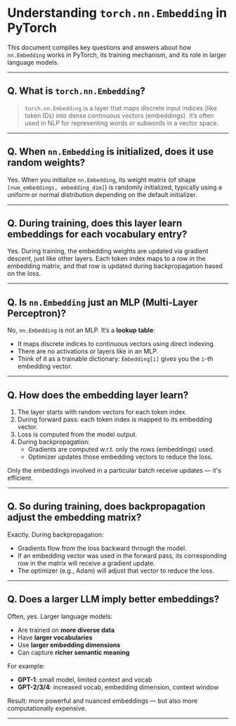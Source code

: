 # Understanding `torch.nn.Embedding` in PyTorch

This document compiles key questions and answers about how `nn.Embedding` works in PyTorch, its training mechanism, and its role in larger language models.

---

## Q. What is `torch.nn.Embedding`?

> `torch.nn.Embedding` is a layer that maps discrete input indices (like token IDs) into dense continuous vectors (embeddings). It’s often used in NLP for representing words or subwords in a vector space.

---

## Q. When `nn.Embedding` is initialized, does it use random weights?

Yes. When you initialize `nn.Embedding`, its weight matrix (of shape `[num_embeddings, embedding_dim]`) is randomly initialized, typically using a uniform or normal distribution depending on the default initializer.

---

## Q. During training, does this layer learn embeddings for each vocabulary entry?

Yes. During training, the embedding weights are updated via gradient descent, just like other layers. Each token index maps to a row in the embedding matrix, and that row is updated during backpropagation based on the loss.

---

## Q. Is `nn.Embedding` just an MLP (Multi-Layer Perceptron)?

No, `nn.Embedding` is not an MLP. It’s a **lookup table**:
- It maps discrete indices to continuous vectors using direct indexing.
- There are no activations or layers like in an MLP.
- Think of it as a trainable dictionary: `Embedding[i]` gives you the `i`-th embedding vector.

---

## Q. How does the embedding layer learn?

1. The layer starts with random vectors for each token index.
2. During forward pass: each token index is mapped to its embedding vector.
3. Loss is computed from the model output.
4. During backpropagation:
   - Gradients are computed w.r.t. only the rows (embeddings) used.
   - Optimizer updates those embedding vectors to reduce the loss.

Only the embeddings involved in a particular batch receive updates — it's efficient.

---

## Q. So during training, does backpropagation adjust the embedding matrix?

Exactly. During backpropagation:
- Gradients flow from the loss backward through the model.
- If an embedding vector was used in the forward pass, its corresponding row in the matrix will receive a gradient update.
- The optimizer (e.g., Adam) will adjust that vector to reduce the loss.

---

## Q. Does a larger LLM imply better embeddings?

Often, yes. Larger language models:
- Are trained on **more diverse data**
- Have **larger vocabularies**
- Use **larger embedding dimensions**
- Can capture **richer semantic meaning**

For example:
- **GPT-1**: small model, limited context and vocab
- **GPT-2/3/4**: increased vocab, embedding dimension, context window

Result: more powerful and nuanced embeddings — but also more computationally expensive.

---
